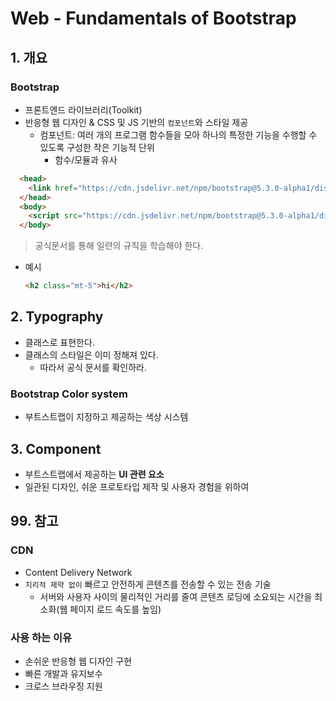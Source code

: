 # Web - Fundamentals of Bootstrap

## 1. 개요
### Bootstrap
- 프론트엔드 라이브러리(Toolkit)
- 반응형 웹 디자인 & CSS 및 JS 기반의 `컴포넌트`와 스타일 제공
  - 컴포넌트: 여러 개의  프로그램 함수들을 모아 하나의 특정한 기능을 수행할 수 있도록 구성한 작은 기능적 단위
    - 함수/모듈과 유사
```html
  <head>
    <link href="https://cdn.jsdelivr.net/npm/bootstrap@5.3.0-alpha1/dist/css/bootstrap.min.css" rel="stylesheet" integrity="sha384-GLhlTQ8iRABdZLl6O3oVMWSktQOp6b7In1Zl3/Jr59b6EGGoI1aFkw7cmDA6j6gD" crossorigin="anonymous">
  </head>
  <body>
    <script src="https://cdn.jsdelivr.net/npm/bootstrap@5.3.0-alpha1/dist/js/bootstrap.bundle.min.js" integrity="sha384-w76AqPfDkMBDXo30jS1Sgez6pr3x5MlQ1ZAGC+nuZB+EYdgRZgiwxhTBTkF7CXvN" crossorigin="anonymous"></script>
  </body>
```
> 공식문서를 통해 일련의 규칙을 학습해야 한다.
- 예시
  ```html
  <h2 class="mt-5">hi</h2>
  ```

## 2. Typography
- 클래스로 표현한다.
- 클래스의 스타일은 이미 정해져 있다.
  - 따라서 공식 문서를 확인하라.

### Bootstrap Color system 
- 부트스트랩이 지정하고 제공하는 색상 시스템

## 3. Component
- 부트스트랩에서 제공하는 **UI 관련 요소**
- 일관된 디자인, 쉬운 프로토타입 제작 및 사용자 경험을 위하여

## 99. 참고
### CDN
- Content Delivery Network
- `지리적 제약 없이` 빠르고 안전하게 콘텐츠를 전송할 수 있는 전송 기술
  - 서버와 사용자 사이의 물리적인 거리를 줄여 콘텐츠 로딩에 소요되는 시간을 최소화(웹 페이지 로드 속도를 높임)

### 사용 하는 이유
- 손쉬운 반응형 웹 디자인 구현
- 빠른 개발과 유지보수
- 크로스 브라우징 지원